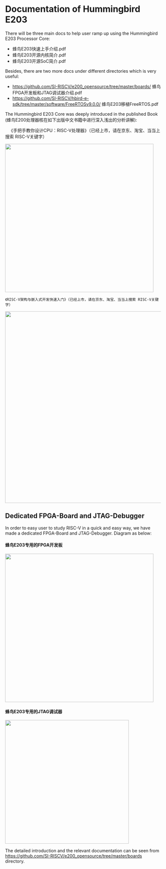 # Documentation of Hummingbird E203 #

There will be three main docs to help user ramp up using the Hummingbird E203 Processor Core:

*    蜂鸟E203快速上手介绍.pdf
*    蜂鸟E203开源内核简介.pdf 
*    蜂鸟E203开源SoC简介.pdf

Besides, there are two more docs under different directories which is very useful:

*    https://github.com/SI-RISCV/e200_opensource/tree/master/boards/ 蜂鸟FPGA开发板和JTAG调试器介绍.pdf
*    https://github.com/SI-RISCV/hbird-e-sdk/tree/master/software/FreeRTOSv9.0.0/ 蜂鸟E203移植FreeRTOS.pdf

The Hummingbird E203 Core was deeply introduced in the published Book (蜂鸟E200处理器核在如下出版中文书籍中进行深入浅出的分析讲解):

    《手把手教你设计CPU：RISC-V处理器》（已经上市，请在京东、淘宝、当当上搜索 RISC-V关键字）
  
 <img src="https://github.com/SI-RISCV/e200_opensource/blob/master/bookpic.jpg" width="480">
    
    《RISC-V架构与嵌入式开发快速入门》（已经上市，请在京东、淘宝、当当上搜索 RISC-V关键字）

<img src="https://github.com/SI-RISCV/e200_opensource/blob/master/book2pic.jpg" width="620">

Dedicated FPGA-Board and JTAG-Debugger 
-----------------------------
In order to easy user to study RISC-V in a quick and easy way, we have made a dedicated FPGA-Board and JTAG-Debugger.  Diagram as below:

#### 蜂鸟E203专用的FPGA开发板
<img src="https://github.com/SI-RISCV/e200_opensource/blob/master/boards/pics/2-1.jpg" width="480">

#### 蜂鸟E203专用的JTAG调试器
<img src="https://github.com/SI-RISCV/e200_opensource/blob/master/boards/pics/3-1.jpg" width="400">

The detailed introduction and the relevant documentation can be seen from https://github.com/SI-RISCV/e200_opensource/tree/master/boards directory.


